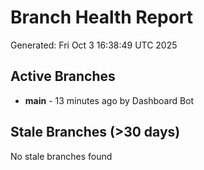 # Branch Health Report
Generated: Fri Oct  3 16:38:49 UTC 2025

## Active Branches
- **main** - 13 minutes ago by Dashboard Bot

## Stale Branches (>30 days)
No stale branches found
